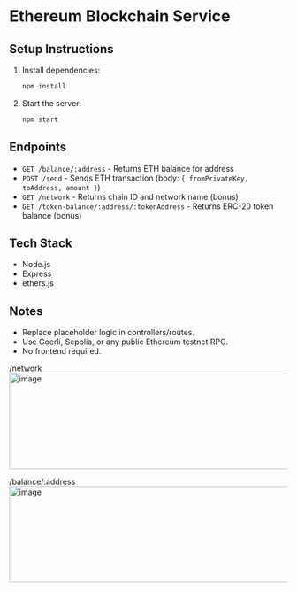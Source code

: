 # Ethereum Blockchain Service

## Setup Instructions

1. Install dependencies:
   ```bash
   npm install
   ```
2. Start the server:
   ```bash
   npm start
   ```

## Endpoints
- `GET /balance/:address` - Returns ETH balance for address
- `POST /send` - Sends ETH transaction (body: `{ fromPrivateKey, toAddress, amount }`)
- `GET /network` - Returns chain ID and network name (bonus)
- `GET /token-balance/:address/:tokenAddress` - Returns ERC-20 token balance (bonus)

## Tech Stack
- Node.js
- Express
- ethers.js

## Notes
- Replace placeholder logic in controllers/routes.
- Use Goerli, Sepolia, or any public Ethereum testnet RPC.
- No frontend required.

/network
<img width="787" height="174" alt="image" src="https://github.com/user-attachments/assets/78605fca-ed45-436a-a70f-daba542bb976" />

/balance/:address
<img width="787" height="174" alt="image" src="https://github.com/user-attachments/assets/f0d4c947-9ceb-479b-a2e0-02ed8672fc19" />

